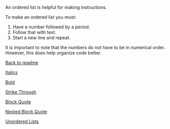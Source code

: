 An ordered list is helpful for making instructions.

To make an ordered list you must:
1. Have a number followed by a period.
2. Follow that with text.
3. Start a new line and repeat.

It is important to note that the numbers do not have to be in numerical order. However, this does help organize code better.

[Back to readme](README.md)

[Italics](italics.md)

[Bold](bold.md)

[Strike Through](strkthru.md)

[Block Quote](blkqt.md)

[Nested Block Quote](nstblkqt.md)

[Unordered Lists](unordlst.md)

